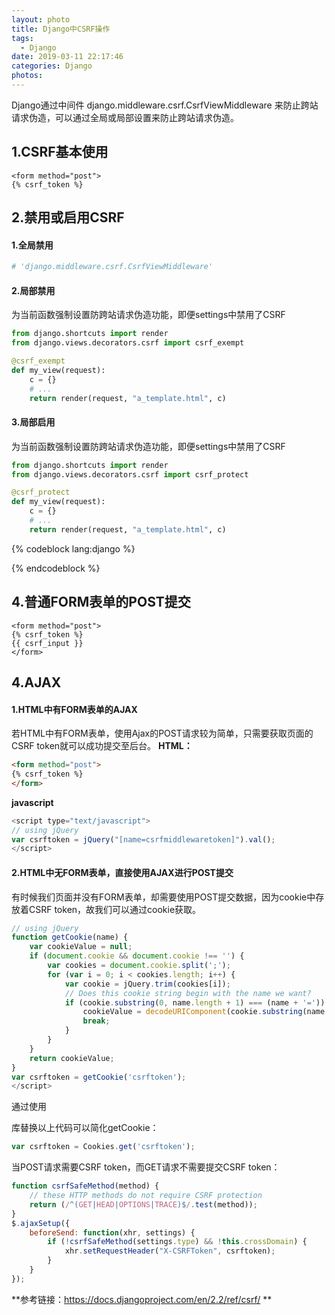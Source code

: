 ```yaml
---
layout: photo
title: Django中CSRF操作
tags:
  - Django
date: 2019-03-11 22:17:46
categories: Django
photos:
---
```

Django通过中间件 django.middleware.csrf.CsrfViewMiddleware 来防止跨站请求伪造，可以通过全局或局部设置来防止跨站请求伪造。
<!--more-->
## 1.CSRF基本使用
```django
<form method="post">
{% csrf_token %}
```
## 2.禁用或启用CSRF
#### 1.全局禁用
```python
# 'django.middleware.csrf.CsrfViewMiddleware'
```
#### 2.局部禁用
为当前函数强制设置防跨站请求伪造功能，即便settings中禁用了CSRF
```python
from django.shortcuts import render
from django.views.decorators.csrf import csrf_exempt

@csrf_exempt
def my_view(request):
    c = {}
    # ...
    return render(request, "a_template.html", c)
```
#### 3.局部启用
为当前函数强制设置防跨站请求伪造功能，即便settings中禁用了CSRF
```python
from django.shortcuts import render
from django.views.decorators.csrf import csrf_protect

@csrf_protect
def my_view(request):
    c = {}
    # ...
    return render(request, "a_template.html", c)
```
{% codeblock lang:django %}

{% endcodeblock %}
## 4.普通FORM表单的POST提交
```django
<form method="post">
{% csrf_token %}
{{ csrf_input }}
</form>
```
## 4.AJAX
#### 1.HTML中有FORM表单的AJAX
若HTML中有FORM表单，使用Ajax的POST请求较为简单，只需要获取页面的CSRF token就可以成功提交至后台。
**HTML：**
```html
<form method="post">
{% csrf_token %}
</form>
```
**javascript**
```javascript
<script type="text/javascript">
// using jQuery
var csrftoken = jQuery("[name=csrfmiddlewaretoken]").val();
</script>
```
#### 2.HTML中无FORM表单，直接使用AJAX进行POST提交
有时候我们页面并没有FORM表单，却需要使用POST提交数据，因为cookie中存放着CSRF token，故我们可以通过cookie获取。
```javascript
// using jQuery
function getCookie(name) {
    var cookieValue = null;
    if (document.cookie && document.cookie !== '') {
        var cookies = document.cookie.split(';');
        for (var i = 0; i < cookies.length; i++) {
            var cookie = jQuery.trim(cookies[i]);
            // Does this cookie string begin with the name we want?
            if (cookie.substring(0, name.length + 1) === (name + '=')) {
                cookieValue = decodeURIComponent(cookie.substring(name.length + 1));
                break;
            }
        }
    }
    return cookieValue;
}
var csrftoken = getCookie('csrftoken');
</script>
```
通过使用

[JavaScript]: https://github.com/js-cookie/js-cookie/	"JavaScript Cookie library"

库替换以上代码可以简化getCookie：
```javascript
var csrftoken = Cookies.get('csrftoken');
```
当POST请求需要CSRF token，而GET请求不需要提交CSRF token：
```javascript
function csrfSafeMethod(method) {
    // these HTTP methods do not require CSRF protection
    return (/^(GET|HEAD|OPTIONS|TRACE)$/.test(method));
}
$.ajaxSetup({
    beforeSend: function(xhr, settings) {
        if (!csrfSafeMethod(settings.type) && !this.crossDomain) {
            xhr.setRequestHeader("X-CSRFToken", csrftoken);
        }
    }
});
```

**参考链接：https://docs.djangoproject.com/en/2.2/ref/csrf/ **
